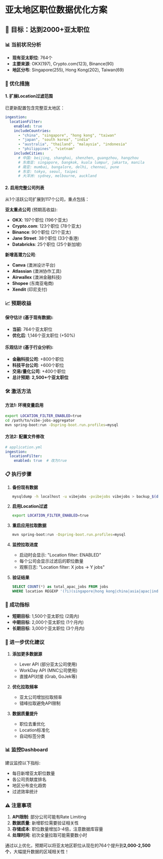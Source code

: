 # 亚太地区职位数据优化方案

## 🎯 目标：达到2000+亚太职位

### 📊 当前状况分析
- **现有亚太职位**: 764个
- **主要来源**: OKX(197), Crypto.com(123), Binance(90)
- **地区分布**: Singapore(255), Hong Kong(202), Taiwan(69)

### 🚀 优化措施

#### 1. **扩展Location过滤范围**
已更新配置包含完整亚太地区：

```yaml
ingestion:
  locationFilter:
    enabled: true
    includeCountries:
      - "china", "singapore", "hong kong", "taiwan"
      - "japan", "south korea", "india" 
      - "australia", "thailand", "malaysia", "indonesia"
      - "philippines", "vietnam"
    includeCities:
      # 中国: beijing, shanghai, shenzhen, guangzhou, hangzhou
      # 东南亚: singapore, bangkok, kuala lumpur, jakarta, manila
      # 南亚: mumbai, bangalore, delhi, chennai, pune
      # 东亚: tokyo, seoul, taipei
      # 大洋洲: sydney, melbourne, auckland
```

#### 2. **启用完整公司列表**
从1个活跃公司扩展到117个公司，重点包括：

**亚太重点公司** (预期高收益):
- **OKX**: 197个职位 (196个亚太)
- **Crypto.com**: 123个职位 (78个亚太)
- **Binance**: 90个职位 (21个亚太)
- **Jane Street**: 38个职位 (33个香港)
- **Databricks**: 25个职位 (25个新加坡)

**新增高潜力公司**:
- **Canva** (澳洲设计平台)
- **Atlassian** (澳洲协作工具)
- **Airwallex** (澳洲金融科技)
- **Shopee** (东南亚电商)
- **Xendit** (印尼支付)

### 📈 预期收益

#### 保守估计 (基于现有数据):
- **当前**: 764个亚太职位
- **优化后**: 1,146个亚太职位 (+50%)

#### 乐观估计 (基于行业分析):
- **金融科技公司**: +800个职位
- **科技平台公司**: +600个职位  
- **交易/量化公司**: +400个职位
- **总计预期**: **2,500+个亚太职位**

### 🛠 激活方法

#### 方法1: 环境变量启用
```bash
export LOCATION_FILTER_ENABLED=true
cd /path/to/vibe-jobs-aggregator
mvn spring-boot:run -Dspring-boot.run.profiles=mysql
```

#### 方法2: 配置文件修改
```yaml
# application.yml
ingestion:
  locationFilter:
    enabled: true  # 改为true
```

### 📋 执行步骤

1. **备份现有数据**
   ```bash
   mysqldump -h localhost -u vibejobs -pvibejobs vibejobs > backup_$(date +%Y%m%d).sql
   ```

2. **启用Location过滤**
   ```bash
   export LOCATION_FILTER_ENABLED=true
   ```

3. **重启应用拉取数据**
   ```bash
   mvn spring-boot:run -Dspring-boot.run.profiles=mysql
   ```

4. **监控拉取进度**
   - 启动时会显示: "Location filter: ENABLED"
   - 每个公司会显示过滤后的职位数量
   - 观察日志: "Location filter: X jobs -> Y jobs"

5. **验证结果**
   ```sql
   SELECT COUNT(*) as total_apac_jobs FROM jobs 
   WHERE location REGEXP '(?i)(singapore|hong kong|china|asia|apac|india|australia|japan|korea|taiwan)';
   ```

### 🎯 成功指标

- **短期目标**: 1,500个亚太职位 (2周内)
- **中期目标**: 2,000个亚太职位 (1个月内)  
- **长期目标**: 3,000个亚太职位 (3个月内)

### 🔧 进一步优化建议

1. **添加更多数据源**
   - Lever API (部分亚太公司使用)
   - WorkDay API (MNC公司使用)
   - 直接API对接 (Grab, GoJek等)

2. **优化拉取频率**
   - 亚太公司增加拉取频率
   - 错峰拉取避免API限制

3. **数据质量提升**
   - 职位去重优化
   - Location标准化
   - 自动标签分类

### 📊 监控Dashboard

建议监控以下指标:
- 每日新增亚太职位数量
- 各公司贡献度排名
- 地区分布变化趋势
- 过滤效率统计

### ⚠️ 注意事项

1. **API限制**: 部分公司可能有Rate Limiting
2. **数据质量**: 新增职位需要验证相关性
3. **存储成本**: 职位数量增加3-4倍，注意数据库容量
4. **处理时间**: 初次全量拉取可能需要数小时

通过以上优化，预期可以将亚太地区职位从现在的764个提升到**2,000-2,500个**，大幅提升数据的区域相关性！